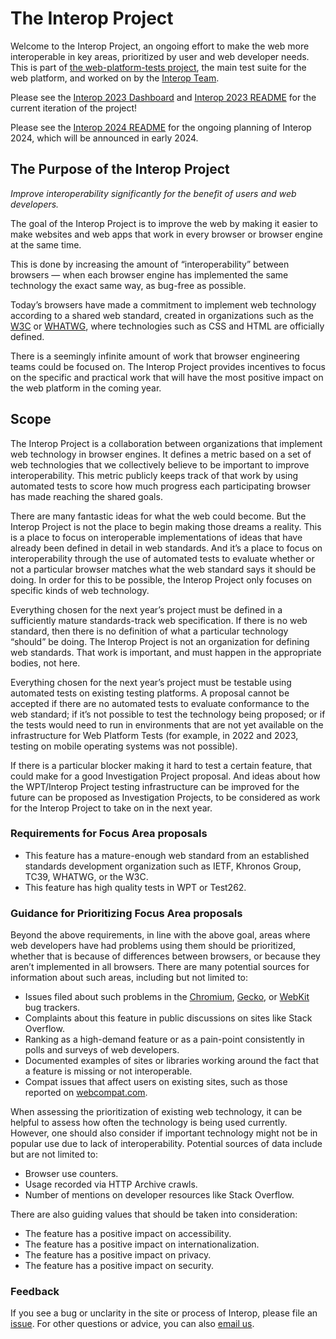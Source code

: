 # The Interop Project

Welcome to the Interop Project, an ongoing effort to make the web more interoperable in key areas, prioritized by user and web developer needs. This is part of [the web-platform-tests project](https://github.com/web-platform-tests/wpt), the main test suite for the web platform, and worked on by the [Interop Team](./charter.md).

Please see the [Interop 2023 Dashboard](https://wpt.fyi/interop-2023) and [Interop 2023 README](./2023/README.md) for the current iteration of the project!

Please see the [Interop 2024 README](./2024/README.md) for the ongoing planning of Interop 2024, which will be announced in early 2024.

## The Purpose of the Interop Project

*Improve interoperability significantly for the benefit of users and web developers.*

The goal of the Interop Project is to improve the web by making it easier to make websites and web apps that work in every browser or browser engine at the same time.

This is done by increasing the amount of “interoperability” between browsers — when each browser engine has implemented the same technology the exact same way, as bug-free as possible.

Today’s browsers have made a commitment to implement web technology according to a shared web standard, created in organizations such as the [W3C](https://w3.org) or [WHATWG](https://whatwg.org), where technologies such as CSS and HTML are officially defined.

There is a seemingly infinite amount of work that browser engineering teams could be focused on. The Interop Project provides incentives to focus on the specific and practical work that will have the most positive impact on the web platform in the coming year.

## Scope

The Interop Project is a collaboration between organizations that implement web technology in browser engines. It defines a metric based on a set of web technologies that we collectively believe to be important to improve interoperability. This metric publicly keeps track of that work by using automated tests to score how much progress each participating browser has made reaching the shared goals.

There are many fantastic ideas for what the web could become. But the Interop Project is not the place to begin making those dreams a reality. This is a place to focus on interoperable implementations of ideas that have already been defined in detail in web standards. And it’s a place to focus on interoperability through the use of automated tests to evaluate whether or not a particular browser matches what the web standard says it should be doing. In order for this to be possible, the Interop Project only focuses on specific kinds of web technology.

Everything chosen for the next year’s project must be defined in a sufficiently mature standards-track web specification. If there is no web standard, then there is no definition of what a particular technology “should” be doing. The Interop Project is not an organization for defining web standards. That work is important, and must happen in the appropriate bodies, not here.

Everything chosen for the next year’s project must be testable using automated tests on existing testing platforms. A proposal cannot be accepted if there are no automated tests to evaluate conformance to the web standard; if it’s not possible to test the technology being proposed; or if the tests would need to run in environments that are not yet available on the infrastructure for Web Platform Tests (for example, in 2022 and 2023, testing on mobile operating systems was not possible).

If there is a particular blocker making it hard to test a certain feature, that could make for a good Investigation Project proposal. And ideas about how the WPT/Interop Project testing infrastructure can be improved for the future can be proposed as Investigation Projects, to be considered as work for the Interop Project to take on in the next year.

### **Requirements for Focus Area proposals**

* This feature has a mature-enough web standard from an established standards development organization such as IETF, Khronos Group, TC39, WHATWG, or the W3C.
* This feature has high quality tests in WPT or Test262.

### **Guidance for Prioritizing Focus Area proposals**

Beyond the above requirements, in line with the above goal, areas where web developers have had problems using them should be prioritized, whether that is because of differences between browsers, or because they aren’t implemented in all browsers. There are many potential sources for information about such areas, including but not limited to:

* Issues filed about such problems in the [Chromium](https://crbug.com/), [Gecko](https://bugzilla.mozilla.org/), or [WebKit](https://bugs.webkit.org/) bug trackers.
* Complaints about this feature in public discussions on sites like Stack Overflow.
* Ranking as a high-demand feature or as a pain-point consistently in polls and surveys of web developers.
* Documented examples of sites or libraries working around the fact that a feature is missing or not interoperable.
* Compat issues that affect users on existing sites, such as those reported on [webcompat.com](https://webcompat.com/).

When assessing the prioritization of existing web technology, it can be helpful to assess how often the technology is being used currently. However, one should also consider if important technology might not be in popular use due to lack of interoperability. Potential sources of data include but are not limited to:

* Browser use counters.
* Usage recorded via HTTP Archive crawls.
* Number of mentions on developer resources like Stack Overflow.

There are also guiding values that should be taken into consideration:

* The feature has a positive impact on accessibility.
* The feature has a positive impact on internationalization.
* The feature has a positive impact on privacy.
* The feature has a positive impact on security.

### Feedback

If you see a bug or unclarity in the site or process of Interop, please file an [issue](https://github.com/web-platform-tests/interop/issues). For other questions or advice, you can also [email us](mailto:interop-questions@googlegroups.com).
